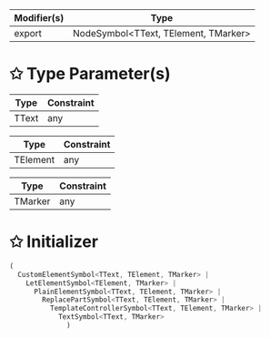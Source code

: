 | Modifier(s)                            | Type                     |
|----------------------------------------|--------------------------|
| export | NodeSymbol&lt;TText, TElement, TMarker&gt; |

# &#10025; Type Parameter(s)

| Type  | Constraint |
| ----- | ---------- |
| TText | any        |

| Type     | Constraint |
| -------- | ---------- |
| TElement | any        |

| Type    | Constraint |
| ------- | ---------- |
| TMarker | any        |

# &#10025; Initializer

```ts
(
  CustomElementSymbol<TText, TElement, TMarker> |
    LetElementSymbol<TElement, TMarker> |
      PlainElementSymbol<TText, TElement, TMarker> |
        ReplacePartSymbol<TText, TElement, TMarker> |
          TemplateControllerSymbol<TText, TElement, TMarker> |
            TextSymbol<TText, TMarker>
              )
```